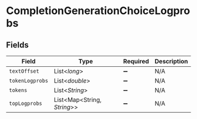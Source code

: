 # CompletionGenerationChoiceLogprobs


## Fields

| Field                       | Type                        | Required                    | Description                 |
| --------------------------- | --------------------------- | --------------------------- | --------------------------- |
| `textOffset`                | List<*long*>                | :heavy_minus_sign:          | N/A                         |
| `tokenLogprobs`             | List<*double*>              | :heavy_minus_sign:          | N/A                         |
| `tokens`                    | List<*String*>              | :heavy_minus_sign:          | N/A                         |
| `topLogprobs`               | List<Map<String, *String*>> | :heavy_minus_sign:          | N/A                         |